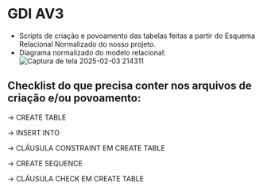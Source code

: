 # GDI AV3
- Scripts de criação e povoamento das tabelas feitas a partir do Esquema Relacional Normalizado do nosso projeto.
- Diagrama normalizado do modelo relacional: ![Captura de tela 2025-02-03 214311](https://github.com/user-attachments/assets/9c318421-e4dd-44aa-8db6-2a58461c3eac)

## Checklist do que precisa conter nos arquivos de criação e/ou povoamento:
-> CREATE TABLE 

-> INSERT INTO 

-> CLÁUSULA CONSTRAINT EM CREATE TABLE 

-> CREATE SEQUENCE 

-> CLÁUSULA CHECK EM CREATE TABLE 
